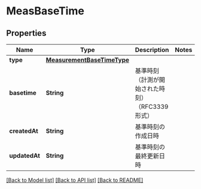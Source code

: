 # MeasBaseTime

## Properties
Name | Type | Description | Notes
------------ | ------------- | ------------- | -------------
**type** | [**MeasurementBaseTimeType**](MeasurementBaseTimeType.md) |  | 
**basetime** | **String** | 基準時刻（計測が開始された時刻）（RFC3339形式） | 
**createdAt** | **String** | 基準時刻の作成日時 | 
**updatedAt** | **String** | 基準時刻の最終更新日時 | 

[[Back to Model list]](../README.md#documentation-for-models) [[Back to API list]](../README.md#documentation-for-api-endpoints) [[Back to README]](../README.md)



